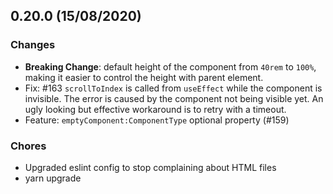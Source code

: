 ## 0.20.0 (15/08/2020)

### Changes
* **Breaking Change**: default height of the component from   `40rem` to `100%`, making it easier to control the height with parent element.
* Fix: #163 `scrollToIndex` is called from `useEffect` while the component is invisible. The error is caused by the component not being visible yet. An ugly looking but effective workaround is to retry with a timeout. 
* Feature: `emptyComponent:ComponentType` optional property (#159)

### Chores
* Upgraded eslint config to stop complaining about HTML files
* yarn upgrade

